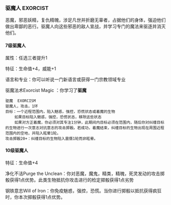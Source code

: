 ### 驱魔人	EXORCIST

​		恶魔，邪恶妖精，复仇精魄，涉足凡世并折磨无辜者，占据他们的身体，强迫他们做出卑鄙的恶行。驱魔人向这些邪恶的敌人宣战，并学习专门的魔法来驱逐并消灭他们。

#### 7级驱魔人

属性：任选三者提升1

特征：生命值+4，威能+1

语言和专业：你可以听说一门新语言或获得一门宗教领域专业

驱魔法术Exorcist Magic ：你学习了**驱魔**

```
驱魔	EXORCISM
驱魔人，攻击，1环
目标：一个近程范围内，陷入魅惑，强控，恐慌状态或着魔的生物
	如果目标陷入魅惑，强控，恐慌状态，移除这些状态
	如果对方正着魔，你必须对其专注1分钟，此期间内目标必须在范围内，随后你对纠缠目标的生物进行一次意志对抗意志的攻击掷骰。若成功，着魔结束，纠缠目标的生物出现在周围近程范围内的空地，并陷入眩晕1轮。
攻击掷骰20+：纠缠目标的生物陷入震慑1轮而非眩晕。
```

#### 10级驱魔人

特征：生命值+4

净化不洁Purge the Unclean：你对恶魔，魔鬼，精类，精魄，死灵发动的攻击掷骰获得1点优势。此类生物抵抗你攻击进行的检定掷骰获得1点劣势

钢铁意志Will of Iron：你免疫魅惑，强控，恐慌。当你进行掷骰以抵抗获得疯狂时，你本次掷骰获得1点优势。